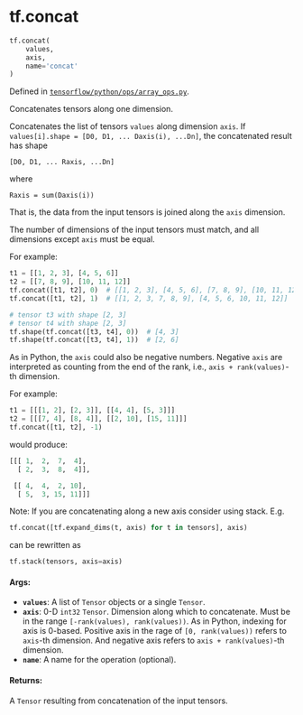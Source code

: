 <div itemscope itemtype="http://developers.google.com/ReferenceObject">
<meta itemprop="name" content="tf.concat" />
<meta itemprop="path" content="Stable" />
</div>

# tf.concat

``` python
tf.concat(
    values,
    axis,
    name='concat'
)
```



Defined in [`tensorflow/python/ops/array_ops.py`](/code/stable/tensorflow/python/ops/array_ops.py).

Concatenates tensors along one dimension.

Concatenates the list of tensors `values` along dimension `axis`.  If
`values[i].shape = [D0, D1, ... Daxis(i), ...Dn]`, the concatenated
result has shape

    [D0, D1, ... Raxis, ...Dn]

where

    Raxis = sum(Daxis(i))

That is, the data from the input tensors is joined along the `axis`
dimension.

The number of dimensions of the input tensors must match, and all dimensions
except `axis` must be equal.

For example:

```python
t1 = [[1, 2, 3], [4, 5, 6]]
t2 = [[7, 8, 9], [10, 11, 12]]
tf.concat([t1, t2], 0)  # [[1, 2, 3], [4, 5, 6], [7, 8, 9], [10, 11, 12]]
tf.concat([t1, t2], 1)  # [[1, 2, 3, 7, 8, 9], [4, 5, 6, 10, 11, 12]]

# tensor t3 with shape [2, 3]
# tensor t4 with shape [2, 3]
tf.shape(tf.concat([t3, t4], 0))  # [4, 3]
tf.shape(tf.concat([t3, t4], 1))  # [2, 6]
```
As in Python, the `axis` could also be negative numbers. Negative `axis`
are interpreted as counting from the end of the rank, i.e.,
 `axis + rank(values)`-th dimension.

For example:

```python
t1 = [[[1, 2], [2, 3]], [[4, 4], [5, 3]]]
t2 = [[[7, 4], [8, 4]], [[2, 10], [15, 11]]]
tf.concat([t1, t2], -1)
```

would produce:

```python
[[[ 1,  2,  7,  4],
  [ 2,  3,  8,  4]],

 [[ 4,  4,  2, 10],
  [ 5,  3, 15, 11]]]
```

Note: If you are concatenating along a new axis consider using stack.
E.g.

```python
tf.concat([tf.expand_dims(t, axis) for t in tensors], axis)
```

can be rewritten as

```python
tf.stack(tensors, axis=axis)
```

#### Args:

* <b>`values`</b>: A list of `Tensor` objects or a single `Tensor`.
* <b>`axis`</b>: 0-D `int32` `Tensor`.  Dimension along which to concatenate. Must be
    in the range `[-rank(values), rank(values))`. As in Python, indexing for
    axis is 0-based. Positive axis in the rage of `[0, rank(values))` refers
    to `axis`-th dimension. And negative axis refers to `axis +
    rank(values)`-th dimension.
* <b>`name`</b>: A name for the operation (optional).


#### Returns:

A `Tensor` resulting from concatenation of the input tensors.